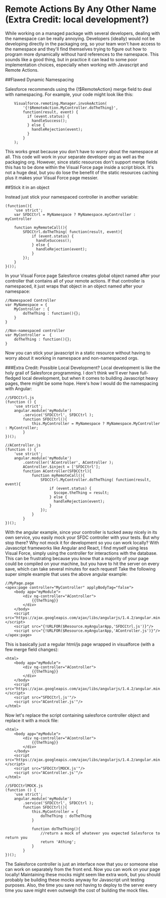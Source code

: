 # Remote Actions By Any Other Name (Extra Credit: local development?)

While working on a managed package with several developers, dealing with the namespace can be really annoying. Developers (ideally) would not be developing directly in the packaging org, so your team won't have access to the namespace and they'll find themselves trying to figure out how to program more dynamically without hard references to the namespace. This sounds like a good thing, but in practice it can lead to some poor implementation choices, especially when working with Javascript and Remote Actions.

##Flawed Dynamic Namespacing

Salesforce recommends using the {!$RemoteAction} merge field to deal with namespacing. For example, your code might look like this:

```
    Visualforce.remoting.Manager.invokeAction(
        '{!$RemoteAction.MyController.doTheThing}',
        function(result, event) {
          if (event.status) {
            handleSuccess();
          } else {
            handleRejection(event);
          }
        }
    );
```

This works great because you don't have to worry about the namespace at all. This code will work in your separate developer org as well as the packaging org. However, since static resources don't support merge fields this has to be done within the Visual Force page inside a script block. It's not a huge deal, but you do lose the benefit of the static resources caching plus it makes your Visual Force page messier.

##Stick it in an object

Instead just stick your namespaced controller in another variable:

```
(function(){
    'use strict';
    var SFDCCtrl = MyNamespace ? MyNamespace.myController : myController

    function myRemoteCall(){
        SFDCCtrl.doTheThing( function(result, event){
            if (event.status) {
              handleSuccess();
            } else {
              handleRejection(event);
            }
        });
    }
}());
```

In your Visual Force page Salesforce creates global object named after your controller that contains all of your remote actions. If that controller is namespaced, it just wraps that object in an object named after your namespace:

```
//Namespaced Controller
var MyNamespace = {
    MyController : {
        doTheThing : function(){};
    }
}

//Non-namespaced controller
var MyController =  {
    doTheThing : function(){};
}
```

Now you can stick your javascript in a static resource without having to worry about it working in namespace and non-namespaced orgs.

###Extra Credit: Possible Local Development?
Local development is like the holy grail of Salesforce programming. I don't think we'll ever have full-fledged local development, but when it comes to building Javascript heavy pages, there might be some hope. Here's how I would do the namespacing with Angular:

```
//SFDCCtrl.js
(function () {
    'use strict';
    angular.module('myModule')
        .service('SFDCCtrl', SFDCCtrl );
        function SFDCCtrl(){
            this.MyController = MyNamespace ? MyNamespace.MyController : MyController;
        }
})();
```

```
//AController.js
(function () {
    'use strict';
    angular.module('myModule')
        .controller('AController', AController );
        AController.$inject = ['SFDCCtrl'];
        function AController(SFDCCtrl){
            function myRemoteCall(){
                SFDCCtrl.MyController.doTheThing( function(result, event){
                    if (event.status) {
                      $scope.theThing = result;
                    } else {
                      handleRejection(event);
                    }
                });
            }
        }
})();

```


With the angular example, since your controller is tucked away nicely in its own service, you easily mock your SFDC controller with your tests. But why stop there? Why not mock it for development so you can work locally? With Javascript frameworks like Angular and React, I find myself using less Visual Force, simply using the controller for interactions with the database. This can be frustrating because you know that a majority of your page could be compiled on your machine, but you have to hit the server on every save, which can take several minutes for each request! Take the following super simple example that uses the above angular example:

```
//MyPage.page
<apex:page controller="MyController" applyBodyTag="false">
    <body app="myModule">
        <div ng-controller="AController">
            {{theThing}}
        </div>
    </body>
    <script src="https://ajax.googleapis.com/ajax/libs/angularjs/1.4.2/angular.min.js"></script>
    <script src="{!URLFOR($Resource.myAngularApp,'SFDCCtrl.js')}"/>
    <script src="{!URLFOR($Resource.myAngularApp,'AController.js')}"/>
</apex:page>

```

This is basically just a regular html/js page wrapped in visualforce (with a few merge field changes):

```
<html>
    <body app="myModule">
        <div ng-controller="AController">
            {{theThing}}
        </div>
    </body>
    <script src="https://ajax.googleapis.com/ajax/libs/angularjs/1.4.2/angular.min.js"></script>
    <script src="SFDCCtrl.js'"/>
    <script src="AController.js'"/>
</html>
```

Now let's replace the script containing salesforce controller object and replace it with a mock file:

```
<html>
    <body app="myModule">
        <div ng-controller="AController">
            {{theThing}}
        </div>
    </body>
    <script src="https://ajax.googleapis.com/ajax/libs/angularjs/1.4.2/angular.min.js"></script>
    <script src="SFDCCtrlMOCK.js'"/>
    <script src="AController.js'"/>
</html>
```

```
//SFDCCtrlMOCK.js
(function () {
    'use strict';
    angular.module('myModule')
        .service('SFDCCtrl', SFDCCtrl );
        function SFDCCtrl(){
            this.MyController = {
                doTheThing : doTheThing
            }

            function doTheThing(){
                //return a mock of whatever you expected Salesforce to return you
                return 'Athing';
            }
        }
})();
```

The Salesforce controller is just an interface now that you or someone else can work on separately from the front end. Now you can work on your page locally! Maintaining these mocks might seem like extra work, but you should probably be building these mocks anyway for Javascript unit testing purposes. Also, the time you save not having to deploy to the server every time you save might even outweigh the cost of building the mock files.